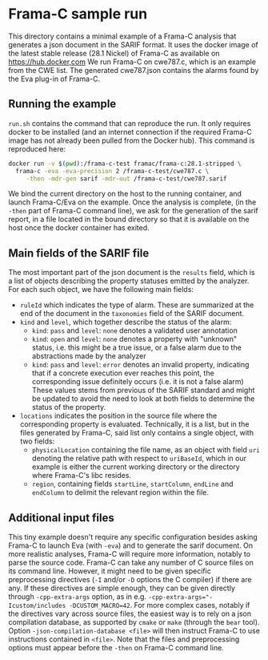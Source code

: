 # Frama-C sample run

This directory contains a minimal example of a Frama-C analysis that generates
a json document in the SARIF format. It uses the docker image of the latest
stable release (28.1 Nickel) of Frama-C as available on https://hub.docker,com
We run Frama-C on cwe787.c, which is an example from the CWE list. The
generated cwe787.json contains the alarms found by the Eva plug-in of Frama-C.

## Running the example

`run.sh` contains the command that can reproduce the run. It only requires
docker to be installed (and an internet connection if the required Frama-C image has not already been pulled from the Docker hub). This command is reproduced
here:

```sh
docker run -v $(pwd):/frama-c-test framac/frama-c:28.1-stripped \
  frama-c -eva -eva-precision 2 /frama-c-test/cwe787.c \
     -then -mdr-gen sarif -mdr-out /frama-c-test/cwe787.sarif
```

We bind the current
directory on the host to the running container, and launch Frama-C/Eva on
the example. Once the analysis is complete, (in the `-then` part of Frama-C
command line), we ask for the generation of the sarif report, in a file
located in the bound directory so that it is available on the host once
the docker container has exited.

## Main fields of the SARIF file

The most important part of the json document is the `results` field, which
is a list of objects describing the property statuses emitted by the analyzer.
For each such object, we have the following main fields:

- `ruleId` which indicates the type of alarm. These are summarized at the end
  of the document in the `taxonomies` field of the SARIF document.
- `kind` and `level`, which together describe the status of the alarm:
  - `kind`: `pass` and `level`: `none` denotes a validated user annotation
  - `kind`: `open` and `level`: `none` denotes a property with "unknown"
    status, i.e. this might be a true issue, or a false alarm due
    to the abstractions made by the analyzer
  - `kind`: `pass` and `level`: `error` denotes an invalid property, indicating
    that if a concrete execution ever reaches this point, the corresponding
    issue definitely occurs (i.e. it is not a false alarm)
  These values stems from previous of the SARIF standard and might be updated
  to avoid the need to look at both fields to determine the status of the
  property.
- `locations` indicates the position in the source file where the corresponding
  property is evaluated. Technically, it is a list, but in the files generated
  by Frama-C, said list only contains a single object, with two fields:
  - `physicalLocation` containing the file name, as an object with field `uri`
  denoting the relative path with respect to `uriBaseId`, which in our example
  is either the current working directory or the directory where Frama-C's libc
  resides.
  - `region`, containing fields `startLine`, `startColumn`, `endLine` and
    `endColumn` to delimit the relevant region within the file.

## Additional input files

This tiny example doesn't require any specific configuration besides asking
Frama-C to launch Eva (with `-eva`) and to generate the sarif document. On
more realistic analyses, Frama-C will require more information, notably to
parse the source code. Frama-C can take any number of C source files on its
command line. However, it might need to be given specific preprocessing
directives (`-I` and/or `-D` options the C compiler) if there are any. If
these directives are simple enough, they can be given directly through
`-cpp-extra-args` option, as in e.g.
`-cpp-extra-args="-Icustom/includes -DCUSTOM_MACRO=42`. For more complex
cases, notably if the directives vary across source files, the easiest
way is to rely on a json compilation database, as supported by `cmake` or
`make` (through the `bear` tool). Option `-json-compilation-database <file>`
will then instruct Frama-C to use instructions contained in `<file>`.
Note that the files and preprocessing options must appear before the `-then`
on Frama-C command line.
